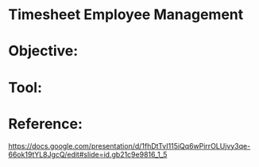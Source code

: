 # Timesheet Employee Management 

# Objective:

# Tool:

# Reference:
https://docs.google.com/presentation/d/1fhDtTvI115iQq6wPirrOLUjvy3qe-66ok19tYL8JgcQ/edit#slide=id.gb21c9e9816_1_5


